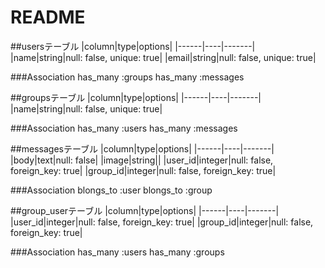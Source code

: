 # README


##usersテーブル
|column|type|options|
|------|----|-------|
|name|string|null: false, unique: true|
|email|string|null: false, unique: true|

###Association
has_many :groups
has_many :messages


##groupsテーブル
|column|type|options|
|------|----|-------|
|name|string|null: false, unique: true|

###Association
has_many :users
has_many :messages


##messagesテーブル
|column|type|options|
|------|----|-------|
|body|text|null: false|
|image|string||
|user_id|integer|null: false, foreign_key: true|
|group_id|integer|null: false, foreign_key: true|

###Association
blongs_to :user
blongs_to :group


##group_userテーブル
|column|type|options|
|------|----|-------|
|user_id|integer|null: false, foreign_key: true|
|group_id|integer|null: false, foreign_key: true|

###Association
has_many :users
has_many :groups








